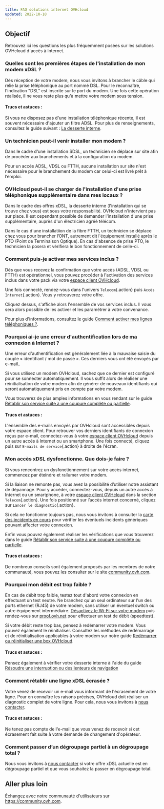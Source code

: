 ```yaml
---
title: FAQ solutions internet OVHcloud 
updated: 2022-10-10
---
```


## Objectif

Retrouvez ici les questions les plus fréquemment posées sur les solutions OVHcloud d'accès à Internet.

### Quelles sont les premières étapes de l'installation de mon modem xDSL ?

Dès réception de votre modem, nous vous invitons à brancher le câble qui relie la prise téléphonique au port nommé DSL. Pour le reconnaître, l'indication "DSL" est inscrite sur le port du modem. Une fois cette opération réalisée, il ne vous reste plus qu'à mettre votre modem sous tension. 

#### Trucs et astuces :

Si vous ne disposez pas d'une installation téléphonique récente, il est souvent nécessaire d'ajouter un filtre ADSL. Pour plus de renseignements, consultez le guide suivant : [La desserte interne](/pages/web_cloud/internet/internet_access/la_desserte_interne).

### Un technicien peut-il venir installer mon modem ?

Dans le cadre d'une installation SDSL, un technicien se déplace sur site afin de procéder aux branchements et à la configuration du modem.

Pour un accès ADSL, VDSL ou FTTH, aucune installation sur site n'est nécessaire pour le branchement du modem car celui-ci est livré prêt à l’emploi.

### OVHcloud peut-il se charger de l'installation d'une prise téléphonique supplémentaire dans mes locaux ? 

Dans le cadre des offres xDSL, la desserte interne (l'installation qui se trouve chez vous) est sous votre responsabilité. OVHcloud n'intervient pas sur place. Il est cependant possible de demander l'installation d'une prise supplémentaire, auprès d'un électricien agréé télécom.

Dans le cas d'une installatiion de la fibre FTTH, un technicien se déplace chez vous pour brancher l’ONT, autrement dit l'équipement installé après le PTO (Point de Terminaison Optique). En cas d'absence de prise PTO, le technicien la posera et vérifiera le bon fonctionnement de celle-ci.

### Comment puis-je activer mes services inclus ?

Dès que vous recevez la confirmation que votre accès (ADSL, VDSL ou FTTH) est opérationnel, vous pouvez procéder à l'activation des services inclus dans votre pack via votre [espace client OVHcloud](/links/manager).

Une fois connecté, rendez-vous dans l'univers `Telecom`{.action} puis `Accès Internet`{.action}. Vous y retrouverez votre offre.

Cliquez dessus, s'affiche alors l'ensemble de vos services inclus. Il vous sera alors possible de les activer et les paramétrer à votre convenance.

Pour plus d'informations, consultez le guide [Comment activer mes lignes téléphoniques ?](/pages/web_cloud/internet/internet_access/comment_activer_mes_lignes_telephoniques_offre_adsl_vdsl).

### Pourquoi ai-je une erreur d'authentification lors de ma connexion à Internet ?

Une erreur d'authentification est généralement liée à la mauvaise saisie du couple « identifiant / mot de passe ». Ces derniers vous ont été envoyés par e-mail..

Si vous utilisez un modem OVHcloud, sachez que ce dernier est configuré pour se sonnecter automatiquement. Il vous suffit alors de réaliser une réinitialisation de votre modem afin de générer de nouveaux identifiants qui seront automatiquement pris en compte par votre modem.

Vous trouverez de plus amples informations en vous rendant sur le guide [Rétablir son service suite à une coupure complète ou partielle](/pages/web_cloud/internet/internet_access/interruption_de_service).

#### Trucs et astuces : 

L'ensemble des e-mails envoyés par OVHcloud sont accessibles depuis votre espace client. Pour retrouver vos derniers identifiants de connexion reçus par e-mail, connectez-vous à votre [espace client OVHcloud](/links/manager) depuis un autre accès à Internet ou un smartphone. Une fois connecté, cliquez puis sur `E-mails de service`{.action} à droite de l'écran.

### Mon accès xDSL dysfonctionne. Que dois-je faire ?

Si vous rencontrez un dysfonctionnement sur votre accès internet, commencez par éteindre et rallumer votre modem. 

Si la liaison ne remonte pas, vous avez la possibilité d’utiliser notre assistant de dépannage. Pour y accéder, connectez-vous, depuis un autre accès à Internet ou un smartphone, à votre [espace client OVHcloud](/links/manager) dans la section `Telecom`{.action}. Une fois positionné sur l’accès internet concerné, cliquez sur `Lancer le diagnostic`{.action}. 

Si cela ne fonctionne toujours pas, nous vous invitons à consulter la [carte des incidents en cours](https://www.ovhtelecom.fr/xdsl/incident/#/) pour vérifier les éventuels incidents génériques pouvant affecter votre connexion.

Enfin vous pouvez également réaliser les vérifications que vous trouverez dans le guide [Rétablir son service suite à une coupure complète ou partielle](/pages/web_cloud/internet/internet_access/interruption_de_service).

#### Trucs et astuces :

De nombreux conseils sont également proposés par les membres de notre communauté, vous pouvez les consulter sur le site [community.ovh.com](https://community.ovh.com/).

### Pourquoi mon débit est trop faible ?

En cas de débit trop faible, testez tout d'abord votre connexion en effectuant un test neutre. Ne branchez qu'un seul ordinateur sur l'un des ports ethernet (RJ45) de votre modem, sans utiliser un éventuel switch ou autre équipement intermédiaire. [Désactivez le Wi-Fi sur votre modem](/pages/web_cloud/internet/internet_access/configuration_du_modem_a_partir_de_votre_espace_client#22-configuration-generale) puis rendez-vous sur [proof.ovh.net](https://proof.ovh.net/) pour effectuer un test de débit (speedtest).

Si votre débit reste trop bas, pensez à redémarrer votre modem. Vous pouvez également le réinitialiser. Consultez les méthodes de redémarrage et de réinitialisation applicables à votre modem sur notre guide [Redémarrer ou réinitialiser une box OVHcloud](/pages/web_cloud/internet/internet_access/restart_reboot_modem).

#### Trucs et astuces :

Pensez également à vérifier votre desserte interne à l'aide du guide [Résoudre une interruption ou des lenteurs de navigation](/pages/web_cloud/internet/internet_access/resoudre-interruption-lenteurs-navigation)

### Comment rétablir une ligne xDSL écrasée ?

Votre venez de recevoir un e-mail vous informant de l'écrasement de votre ligne. Pour en connaître les raisons précises, OVHcloud doit réaliser un diagnostic complet de votre ligne. Pour cela, nous vous invitons à [nous contacter](https://www.ovh.com/fr/support/nous-contacter/moyens-de-contact.xml).

#### Trucs et astuces :

Ne tenez pas compte de l'e-mail que vous venez de recevoir si cet écrasement fait suite à votre demande de changement d'opérateur.

### Comment passer d’un dégroupage partiel à un dégroupage total ? <a name="degroupage"></a>

Nous vous invitons à [nous contacter](https://www.ovh.com/fr/support/nous-contacter/moyens-de-contact.xml) si votre offre xDSL actuelle est en dégroupage partiel et que vous souhaitez la passer en dégroupage total.

## Aller plus loin

Échangez avec notre communauté d'utilisateurs sur <https://community.ovh.com>.
